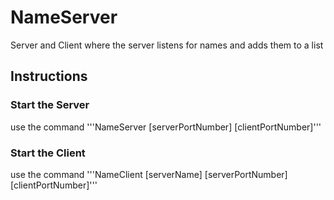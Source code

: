 # NameServer
Server and Client where the server listens for names and adds them to a list


## Instructions
### Start the Server
use the command 
'''NameServer [serverPortNumber] [clientPortNumber]'''

### Start the Client
use the command
'''NameClient [serverName] [serverPortNumber] [clientPortNumber]'''